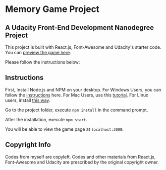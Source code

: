 # Memory Game Project
## A Udacity Front-End Development Nanodegree Project 

This project is built with React.js, Font-Awesome and Udacity's starter code. You can [preview the game here](https://scanthony.github.io/memory-game-scanthony/).

Please follow the instructions below: 

## Instructions

First, Install Node.js and NPM on your desktop. For Windows Users, you can follow the [instructions](http://nodesource.com/blog/installing-nodejs-tutorial-windows/) here. For Mac Users, use this [tutorial](http://blog.teamtreehouse.com/install-node-js-npm-mac). For Linux users, install [this way](https://www.ostechnix.com/install-node-js-linux/).

Go to the project folder, execute `npm install` in the command prompt.

After the installation, execute `npm start`. 

You will be able to view the game page at `localhost:3000`.

## Copyright Info

Codes from myself are copyleft. Codes and other materials from React.js, Font-Awesome and Udacity are prescribed by the original copyright owner.